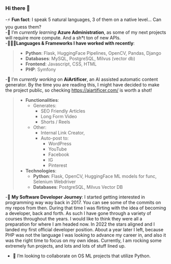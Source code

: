 
### Hi there 👋

-⚡ **Fun fact**: I speak 5 natural languages, 3 of them on a native level... Can you guess them?  
-🌱 I’m _currently learning_ **Azure Administration**, as some of my next projects will require more compute. And a sh*t ton of new APIs.  
-🧑🏻‍💻**Languages & Frameworks I have worked with recently**:  
>* **Python**: Flask, HuggingFace Pipelines, OpenCV, Pandas, Django
>* **Databases**: MySQL, PostgreSQL, Milvus (vector db)
>* **Frontend**: Javascript, CSS, HTML
>* **PHP**: Symfony

-🔭 I’m _currently working_ on **AiArtificer**, an AI assisted automatic content generator. By the time you are reading this, I might have decided to make the project public, so checking https://aiartificer.com/ is worth a shot!
>* **Functionalities**:
>	* Generates:
>		* SEO Friendly Articles
>		* Long Form Video
>		* Shorts / Reels
>	* Other:
>		* Internal Link Creator, 
>		* Auto-post to:
>			* WordPress
>			* YouTube
>			* Facebook
>			* IG
>			* Pinterest  
>* **Technologies**:
>	  * **Python**: Flask, OpenCV, HuggingFace ML models for func, Selenium Webdriver  
>	  * **Databases**: PostgreSQL, Milvus Vector DB   

-🐾 **My Software Developer Journey**: I started getting interested in programming way way back in 2017. You can see some of the commits on my repos from then. During that time I was flirting with the idea of becoming a developer, back and forth. As such I have gone through a variety of courses throughout the years. I would like to think they were all a preparation for where I am headed now. In 2022 the stars aligned and I landed my first official developer position. About a year later I left, because PHP was not the language I was looking to advance my career in, and also it was the right time to focus on my own ideas. Currently, I am rocking some extremely fun projects, and lots and lots of stuff lined up.
- 👯 I’m looking to collaborate on OS ML projects that utilize Python.

<!--
**typhoon93/typhoon93** is a ✨ _special_ ✨ repository because its `README.md` (this file) appears on your GitHub profile.

Here are some ideas to get you started:

- 🔭 I’m currently working on ...
- 🌱 I’m currently learning ...
- 👯 I’m looking to collaborate on ...
- 🤔 I’m looking for help with ...
- 💬 Ask me about ...
- 📫 How to reach me: ...
- 😄 Pronouns: ...
- ⚡ Fun fact: ...
-->
